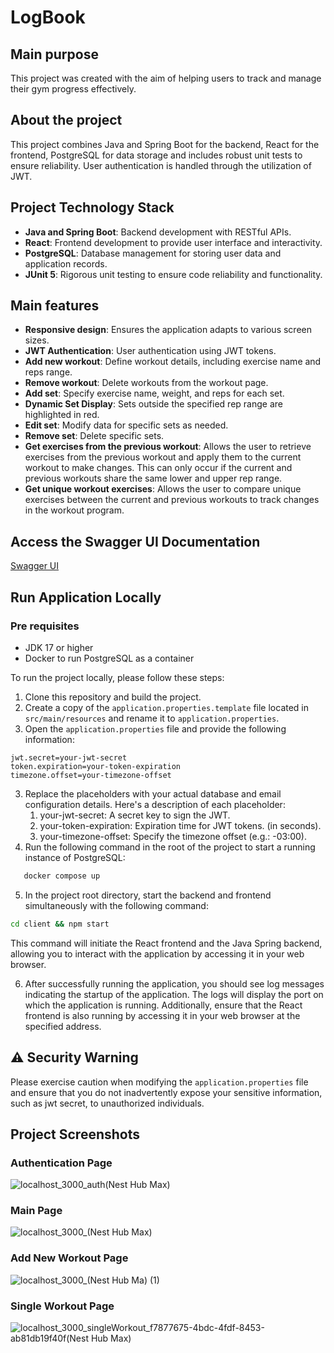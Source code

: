 # LogBook 

## Main purpose
This project was created with the aim of helping users to track and manage their gym progress effectively.

## About the project
This project combines Java and Spring Boot for the backend, React for the frontend, PostgreSQL for data storage and includes robust unit tests to ensure reliability. User authentication is handled through the utilization of JWT. 

## Project Technology Stack
- **Java and Spring Boot**: Backend development with RESTful APIs.
- **React**: Frontend development to provide user interface and interactivity.
- **PostgreSQL**: Database management for storing user data and application records.
- **JUnit 5**: Rigorous unit testing to ensure code reliability and functionality.


## Main features
- **Responsive design**: Ensures the application adapts to various screen sizes. 
- **JWT Authentication**: User authentication using JWT tokens.
- **Add new workout**: Define workout details, including exercise name and reps range.
- **Remove workout**: Delete workouts from the workout page.
- **Add set**:  Specify exercise name, weight, and reps for each set.
- **Dynamic Set Display**: Sets outside the specified rep range are highlighted in red.
- **Edit set**:  Modify data for specific sets as needed.
- **Remove set**: Delete specific sets.
- **Get exercises from the previous workout**: Allows the user to retrieve exercises from the previous workout and apply them to the current workout to make changes. This can only occur if the current and previous workouts share the same lower and upper rep range.
- **Get unique workout exercises**: Allows the user to compare unique exercises between the current and previous workouts to track changes in the workout program.

## Access the Swagger UI Documentation
[Swagger UI](https://diegobp02.github.io/LogBook-Java/)

## Run Application Locally

### Pre requisites
- JDK 17 or higher
- Docker to run PostgreSQL as a container

To run the project locally, please follow these steps:

1. Clone this repository and build the project.
2. Create a copy of the `application.properties.template` file located in `src/main/resources` and rename it to `application.properties`.
3. Open the `application.properties` file and provide the following information:

```properties
jwt.secret=your-jwt-secret
token.expiration=your-token-expiration
timezone.offset=your-timezone-offset
```

3. Replace the placeholders with your actual database and email configuration details. Here's a description of each placeholder:
    1. your-jwt-secret: A secret key to sign the JWT.
    2. your-token-expiration: Expiration time for JWT tokens. (in seconds).
    3. your-timezone-offset: Specify the timezone offset (e.g.: -03:00).
4. Run the following command in the root of the project to start a running instance of PostgreSQL:

```bash
   docker compose up
```
   
5.  In the project root directory, start the backend and frontend simultaneously with the following command:

```bash
cd client && npm start
```

This command will initiate the React frontend and the Java Spring backend, allowing you to interact with the application by accessing it in your web browser.

6. After successfully running the application, you should see log messages indicating the startup of the application. The logs will display the port on which the application is running. Additionally, ensure that the React frontend is also running by accessing it in your web browser at the specified address.

## ⚠️ Security Warning

Please exercise caution when modifying the `application.properties` file and ensure that you do not inadvertently expose your sensitive information, such as jwt secret, to unauthorized individuals. 

## Project Screenshots

### Authentication Page
![localhost_3000_auth(Nest Hub Max)](https://github.com/DiegoBP02/LogBook-Java/assets/103163622/1198aad9-69b4-4965-bbbd-68d89b56ddd8)

### Main Page
![localhost_3000_(Nest Hub Max)](https://github.com/DiegoBP02/LogBook-Java/assets/103163622/3dcc1b5c-930a-4ae3-af42-37e56bcc0f33)

### Add New Workout Page
![localhost_3000_(Nest Hub Ma) (1)](https://github.com/DiegoBP02/LogBook-Java/assets/103163622/35d56ed4-7614-4a05-a93c-e48c4319bb1d)

### Single Workout Page
![localhost_3000_singleWorkout_f7877675-4bdc-4fdf-8453-ab81db19f40f(Nest Hub Max)](https://github.com/DiegoBP02/LogBook-Java/assets/103163622/1682c006-c332-4ca1-83fd-4ce28d6df1b8)

